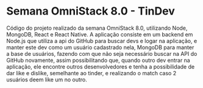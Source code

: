 # Semana OmniStack 8.0 - TinDev
Código do projeto realizado da semana OmniStack 8.0, utilizando Node, MongoDB, React e React Native.
A aplicação consiste em um backend em Node.js que utiliza a api do GitHub para buscar devs e logar na aplicação, e manter este dev como um usuário cadastrado nela, MongoDB para manter a base de usuários, fazendo com que não seja necessário buscar na API do GitHub novamente, assim possibilitando que, quando outro dev entrar na aplicação, ele encontre outros desenvolvedores e tenha a possibilidade de dar like e dislike, semelhante ao tinder, e realizando o match caso 2 usuários deem like um no outro.


